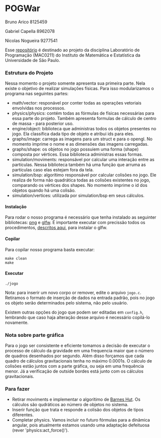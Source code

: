 # POGWar

Bruno Arico         8125459

Gabriel Capella     8962078

Nicolas Nogueira    9277541

Esse [reposítório](https://github.com/Brunoarico/POGWar/) é destinado ao projeto da disciplina Laboratório de Programação (MAC0211) do Instituto de Matemática e Estatística da Universidade de São Paulo.

### Estrutura do Projeto
Nessa momento o projeto somente apresenta sua primeira parte. Nela existe o objetivo de realizar simulações físicas. Para isso modularizamos o programa nas seguintes partes:

- math/vector: responável por conter todas as operações vetoriais envolvidas nos processos.
- physics/physics: contém todas as fórmulas de físicas necessárias para essa parte do projeto. Também apresenta formulas de cálculo de centro de massa - para posterior uso.
- engine/object: biblioteca que administras todos os objetos presentes no jogo. Ela classifica dada tipo de objeto e atribui ids para eles.
- graphs/image: carrega as imagens para um struct e para o opengl. No momento imprime o nome e as dimensões das imagens carregadas.
- graphs/shape: os objetos no jogo possuiem uma forma (shape) composta por vértices. Essa biblioteca administras essas formas.
- simulation/moviments: responsável por calcular uma interação entre as partículas. Nessa biblioteca também há uma função que arruma as partículas caso elas estejam fora da tela.
- simulation/bsp: algorítimo responsável por calcular colisões no jogo. Ele realiza de forma não quadrática todas as colisões existentes no jogo, comparando os vértices dos shapes. No momento imprime o id dos objetos quando há uma colisão.
- simulation/vertices: utilizada por simulation/bsp em seus cálculos.

#### Instalação
Para rodar o nosso programa é necessário que tenha instalado as seguinter bibliotecas: [png](http://www.libpng.org/pub/png/libpng.html) e [glfw](http://www.glfw.org/). É importante executar com precissão todos os procedimentos, [descritos aqui](http://www.glfw.org/docs/latest/compile.html), para instalar o glfw.

#### Copilar
Para copilar nosso programa basta executar:
```
make clean
make
```

#### Executar
```
./jogo
```

Nota: para inserir um novo corpo or remover, edite o arquivo `jogo.c`. Retiramos o formato de inserção de dados na entrada padrão, pois no jogo os objeto serão determinados pelo sistema, não pelo usuário.

Existem outras opções do jogo que podem ser editadas em `config.h`, lembrando que caso haja alteração desse arquivo é necessário copilá-lo novamente.

### Nota sobre parte gráfica

Para o jogo ser consistente e eficiente tomamos a decisão de executar o processo de cálculo da gravidade em uma frequencia maior que o número de quadros desenhados por segundo. Além disso forçamos que cada quadro de cálculos gravitacionais tenha no máximo 0.0001s. O cálculo de colisões estão juntos com a parte gráfica, ou seja em uma frequência menor. Já a verificação de outside bordes está junto com os cálculos gravitacionais.

### Para fazer

- Retirar moviments e implementar o algorítimo de [Barnes Hut](http://www.cs.princeton.edu/courses/archive/fall03/cs126/assignments/barnes-hut.html). Os cálculos são qudráticos ao número de objetos no sistema.
- Inserir função que trata e responde a colisão dos objetos de tipos diferentes.
- Completar physics. Vamos incluir no futuro fórmulas para a dinâmica angular, pois atualmente estamos usando uma adaptação defeituosa (rever 'physics:act_force()').




